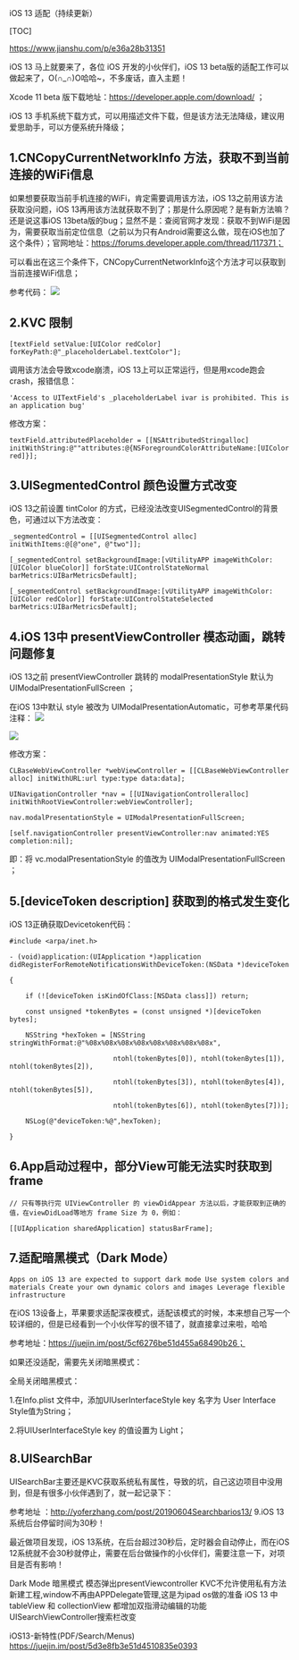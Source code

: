 iOS 13 适配（持续更新）

[TOC]
 
https://www.jianshu.com/p/e36a28b31351

iOS 13 马上就要来了，各位 iOS 开发的小伙伴们，iOS 13 beta版的适配工作可以做起来了，O(∩_∩)O哈哈~，不多废话，直入主题！

Xcode 11 beta 版下载地址：https://developer.apple.com/download/ ；

iOS 13 手机系统下载方式，可以用描述文件下载，但是该方法无法降级，建议用爱思助手，可以方便系统升降级；

## 1.CNCopyCurrentNetworkInfo 方法，获取不到当前连接的WiFi信息

如果想要获取当前手机连接的WiFi，肯定需要调用该方法，iOS 13之前用该方法获取没问题，iOS 13再用该方法就获取不到了；那是什么原因呢？是有新方法嘛？还是说这事iOS 13beta版的bug；显然不是：查阅官网才发现：获取不到WiFi是因为，需要获取当前定位信息（之前以为只有Android需要这么做，现在iOS也加了这个条件）；官网地址：https://forums.developer.apple.com/thread/117371；


可以看出在这三个条件下，CNCopyCurrentNetworkInfo这个方法才可以获取到当前连接WiFi信息；

参考代码：
![](https://upload-images.jianshu.io/upload_images/6324022-5138ec674e3fe7d9.png)

## 2.KVC 限制

    [textField setValue:[UIColor redColor] forKeyPath:@"_placeholderLabel.textColor"];

调用该方法会导致xcode崩溃，iOS 13上可以正常运行，但是用xcode跑会crash，报错信息：

    'Access to UITextField's _placeholderLabel ivar is prohibited. This is an application bug'

修改方案：

    textField.attributedPlaceholder = [[NSAttributedStringalloc] initWithString:@""attributes:@{NSForegroundColorAttributeName:[UIColor red]}];


## 3.UISegmentedControl 颜色设置方式改变

iOS 13之前设置 tintColor 的方式，已经没法改变UISegmentedControl的背景色，可通过以下方法改变：

    _segmentedControl = [[UISegmentedControl alloc] initWithItems:@[@"one", @"two"]];

    [_segmentedControl setBackgroundImage:[vUtilityAPP imageWithColor:[UIColor blueColor]] forState:UIControlStateNormal barMetrics:UIBarMetricsDefault];

    [_segmentedControl setBackgroundImage:[vUtilityAPP imageWithColor:[UIColor redColor]] forState:UIControlStateSelected barMetrics:UIBarMetricsDefault];


## 4.iOS 13中 presentViewController 模态动画，跳转问题修复

iOS 13之前 presentViewController 跳转的 modalPresentationStyle 默认为 UIModalPresentationFullScreen ；

在iOS 13中默认 style 被改为 UIModalPresentationAutomatic，可参考苹果代码注释：
![](https://upload-images.jianshu.io/upload_images/6324022-999e1aa04d4a2f43.png)

![](https://upload-images.jianshu.io/upload_images/6324022-1f4434c6780c1004.png)

修改方案：

    CLBaseWebViewController *webViewController = [[CLBaseWebViewController alloc] initWithURL:url type:type data:data];

    UINavigationController *nav = [[UINavigationControlleralloc] initWithRootViewController:webViewController];

    nav.modalPresentationStyle = UIModalPresentationFullScreen;

    [self.navigationController presentViewController:nav animated:YES completion:nil];

即：将 vc.modalPresentationStyle 的值改为 UIModalPresentationFullScreen ；

## 5.[deviceToken description] 获取到的格式发生变化

iOS 13正确获取Devicetoken代码：

    #include <arpa/inet.h>

    - (void)application:(UIApplication *)application didRegisterForRemoteNotificationsWithDeviceToken:(NSData *)deviceToken

    {

        if (![deviceToken isKindOfClass:[NSData class]]) return;

        const unsigned *tokenBytes = (const unsigned *)[deviceToken bytes];

        NSString *hexToken = [NSString stringWithFormat:@"%08x%08x%08x%08x%08x%08x%08x%08x",

                              ntohl(tokenBytes[0]), ntohl(tokenBytes[1]), ntohl(tokenBytes[2]),

                              ntohl(tokenBytes[3]), ntohl(tokenBytes[4]), ntohl(tokenBytes[5]),

                              ntohl(tokenBytes[6]), ntohl(tokenBytes[7])];

        NSLog(@"deviceToken:%@",hexToken);

    }

## 6.App启动过程中，部分View可能无法实时获取到frame

    // 只有等执行完 UIViewController 的 viewDidAppear 方法以后，才能获取到正确的值，在viewDidLoad等地方 frame Size 为 0，例如：

    [[UIApplication sharedApplication] statusBarFrame];

## 7.适配暗黑模式（Dark Mode）

    Apps on iOS 13 are expected to support dark mode Use system colors and materials Create your own dynamic colors and images Leverage flexible infrastructure

在iOS 13设备上，苹果要求适配深夜模式，适配该模式的时候，本来想自己写一个较详细的，但是已经看到一个小伙伴写的很不错了，就直接拿过来啦，哈哈

参考地址：https://juejin.im/post/5cf6276be51d455a68490b26；

如果还没适配，需要先关闭暗黑模式：

全局关闭暗黑模式：

1.在Info.plist 文件中，添加UIUserInterfaceStyle key 名字为 User Interface Style值为String；

2.将UIUserInterfaceStyle key 的值设置为 Light；

## 8.UISearchBar

UISearchBar主要还是KVC获取系统私有属性，导致的坑，自己这边项目中没用到，但是有很多小伙伴遇到了，就一起记录下：

参考地址 ：http://yoferzhang.com/post/20190604Searchbarios13/
9.iOS 13 系统后台停留时间为30秒！

最近做项目发现，iOS 13系统，在后台超过30秒后，定时器会自动停止，而在iOS 12系统就不会30秒就停止，需要在后台做操作的小伙伴们，需要注意一下，对项目是否有影响！


Dark Mode 暗黑模式
模态弹出presentViewcontroller
KVC不允许使用私有方法
新建工程,window不再由APPDelegate管理,这是为ipad os做的准备
iOS 13 中 tableView 和 collectionView 都增加双指滑动编辑的功能
UISearchViewController搜索栏改变

iOS13-新特性(PDF/Search/Menus)
https://juejin.im/post/5d3e8fb3e51d4510835e0393